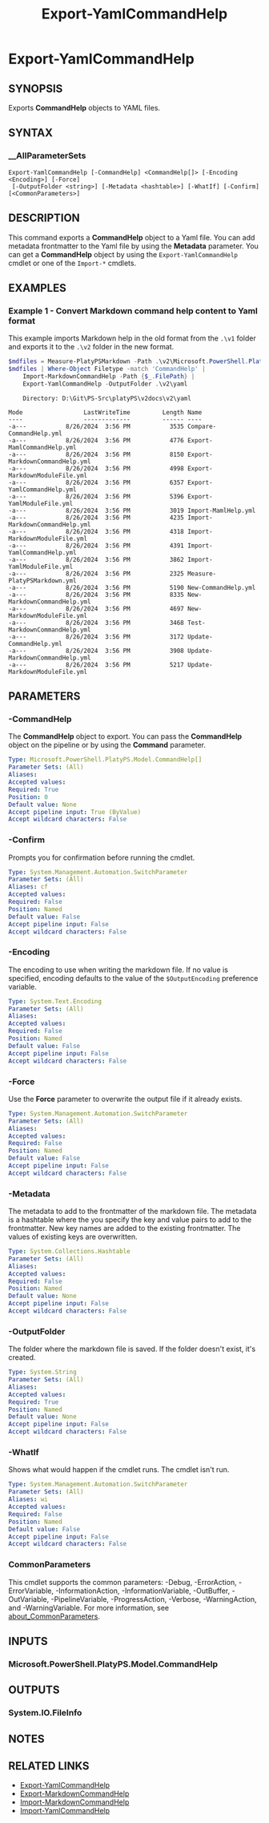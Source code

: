 ﻿---
external help file: Microsoft.PowerShell.PlatyPS.dll-Help.xml
online version: https://learn.microsoft.com/powershell/module/microsoft.powershell.platyps/export-yamlcommandhelp?view=ps-modules&WT.mc_id=ps-gethelp
Locale: en-US
Module Name: Microsoft.PowerShell.PlatyPS
ms.custom: preview1
ms.date: 10/25/2024
schema: 2.0.0
title: Export-YamlCommandHelp
---

# Export-YamlCommandHelp

## SYNOPSIS

Exports **CommandHelp** objects to YAML files.

## SYNTAX

### __AllParameterSets

```
Export-YamlCommandHelp [-CommandHelp] <CommandHelp[]> [-Encoding <Encoding>] [-Force]
 [-OutputFolder <string>] [-Metadata <hashtable>] [-WhatIf] [-Confirm] [<CommonParameters>]
```

## DESCRIPTION

This command exports a **CommandHelp** object to a Yaml file. You can add metadata frontmatter
to the Yaml file by using the **Metadata** parameter. You can get a **CommandHelp** object by
using the `Export-YamlCommandHelp` cmdlet or one of the `Import-*` cmdlets.

## EXAMPLES

### Example 1 - Convert Markdown command help content to Yaml format

This example imports Markdown help in the old format from the `.\v1` folder and exports it to the
`.\v2` folder in the new format.

```powershell
$mdfiles = Measure-PlatyPSMarkdown -Path .\v2\Microsoft.PowerShell.PlatyPS\*.md
$mdfiles | Where-Object Filetype -match 'CommandHelp' |
    Import-MarkdownCommandHelp -Path {$_.FilePath} |
    Export-YamlCommandHelp -OutputFolder .\v2\yaml
```

```Output
    Directory: D:\Git\PS-Src\platyPS\v2docs\v2\yaml

Mode                 LastWriteTime         Length Name
----                 -------------         ------ ----
-a---           8/26/2024  3:56 PM           3535 Compare-CommandHelp.yml
-a---           8/26/2024  3:56 PM           4776 Export-MamlCommandHelp.yml
-a---           8/26/2024  3:56 PM           8150 Export-MarkdownCommandHelp.yml
-a---           8/26/2024  3:56 PM           4998 Export-MarkdownModuleFile.yml
-a---           8/26/2024  3:56 PM           6357 Export-YamlCommandHelp.yml
-a---           8/26/2024  3:56 PM           5396 Export-YamlModuleFile.yml
-a---           8/26/2024  3:56 PM           3019 Import-MamlHelp.yml
-a---           8/26/2024  3:56 PM           4235 Import-MarkdownCommandHelp.yml
-a---           8/26/2024  3:56 PM           4318 Import-MarkdownModuleFile.yml
-a---           8/26/2024  3:56 PM           4391 Import-YamlCommandHelp.yml
-a---           8/26/2024  3:56 PM           3862 Import-YamlModuleFile.yml
-a---           8/26/2024  3:56 PM           2325 Measure-PlatyPSMarkdown.yml
-a---           8/26/2024  3:56 PM           5190 New-CommandHelp.yml
-a---           8/26/2024  3:56 PM           8335 New-MarkdownCommandHelp.yml
-a---           8/26/2024  3:56 PM           4697 New-MarkdownModuleFile.yml
-a---           8/26/2024  3:56 PM           3468 Test-MarkdownCommandHelp.yml
-a---           8/26/2024  3:56 PM           3172 Update-CommandHelp.yml
-a---           8/26/2024  3:56 PM           3908 Update-MarkdownCommandHelp.yml
-a---           8/26/2024  3:56 PM           5217 Update-MarkdownModuleFile.yml
```

## PARAMETERS

### -CommandHelp

The **CommandHelp** object to export. You can pass the **CommandHelp** object on the pipeline or by
using the **Command** parameter.

```yaml
Type: Microsoft.PowerShell.PlatyPS.Model.CommandHelp[]
Parameter Sets: (All)
Aliases:
Accepted values:
Required: True
Position: 0
Default value: None
Accept pipeline input: True (ByValue)
Accept wildcard characters: False
```

### -Confirm

Prompts you for confirmation before running the cmdlet.

```yaml
Type: System.Management.Automation.SwitchParameter
Parameter Sets: (All)
Aliases: cf
Accepted values:
Required: False
Position: Named
Default value: False
Accept pipeline input: False
Accept wildcard characters: False
```

### -Encoding

The encoding to use when writing the markdown file. If no value is specified, encoding defaults to
the value of the `$OutputEncoding` preference variable.

```yaml
Type: System.Text.Encoding
Parameter Sets: (All)
Aliases:
Accepted values:
Required: False
Position: Named
Default value: False
Accept pipeline input: False
Accept wildcard characters: False
```

### -Force

Use the **Force** parameter to overwrite the output file if it already exists.

```yaml
Type: System.Management.Automation.SwitchParameter
Parameter Sets: (All)
Aliases:
Accepted values:
Required: False
Position: Named
Default value: False
Accept pipeline input: False
Accept wildcard characters: False
```

### -Metadata

The metadata to add to the frontmatter of the markdown file. The metadata is a hashtable where the
you specify the key and value pairs to add to the frontmatter. New key names are added to the
existing frontmatter. The values of existing keys are overwritten.

```yaml
Type: System.Collections.Hashtable
Parameter Sets: (All)
Aliases:
Accepted values:
Required: False
Position: Named
Default value: None
Accept pipeline input: False
Accept wildcard characters: False
```

### -OutputFolder

The folder where the markdown file is saved. If the folder doesn't exist, it's created.

```yaml
Type: System.String
Parameter Sets: (All)
Aliases:
Accepted values:
Required: True
Position: Named
Default value: None
Accept pipeline input: False
Accept wildcard characters: False
```

### -WhatIf

Shows what would happen if the cmdlet runs. The cmdlet isn't run.

```yaml
Type: System.Management.Automation.SwitchParameter
Parameter Sets: (All)
Aliases: wi
Accepted values:
Required: False
Position: Named
Default value: False
Accept pipeline input: False
Accept wildcard characters: False
```

### CommonParameters

This cmdlet supports the common parameters: -Debug, -ErrorAction, -ErrorVariable,
-InformationAction, -InformationVariable, -OutBuffer, -OutVariable, -PipelineVariable,
-ProgressAction, -Verbose, -WarningAction, and -WarningVariable. For more information, see
[about_CommonParameters](https://go.microsoft.com/fwlink/?LinkID=113216).

## INPUTS

### Microsoft.PowerShell.PlatyPS.Model.CommandHelp

## OUTPUTS

### System.IO.FileInfo

## NOTES

## RELATED LINKS

- [Export-YamlCommandHelp](Export-YamlCommandHelp.md)
- [Export-MarkdownCommandHelp](Export-MarkdownCommandHelp.md)
- [Import-MarkdownCommandHelp](Import-MarkdownCommandHelp.md)
- [Import-YamlCommandHelp](Import-YamlCommandHelp.md)

